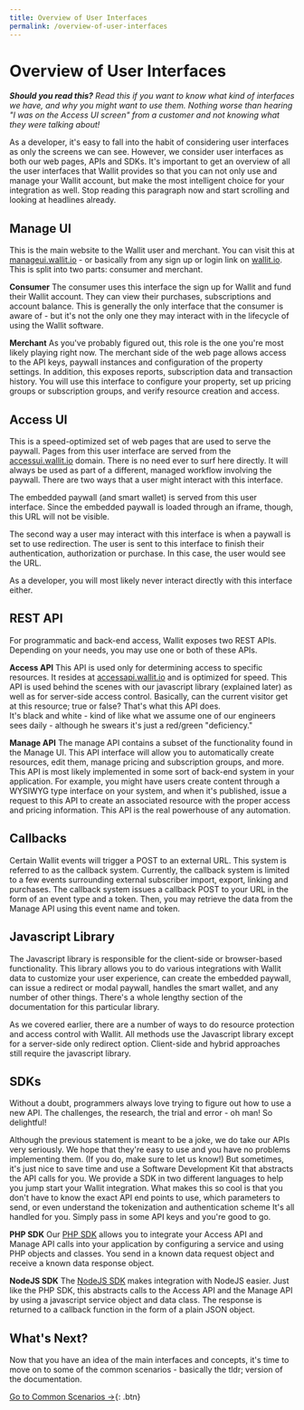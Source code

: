 ```yaml
---
title: Overview of User Interfaces
permalink: /overview-of-user-interfaces
---
```

# Overview of User Interfaces

***Should you read this?** Read this if you want to know what kind of interfaces we have, and why you might want to use
them.  Nothing worse than hearing "I was on the Access UI screen" from a customer and not knowing what they were talking about!*

As a developer, it's easy to fall into the habit of considering user interfaces as only the screens we can see.  However, 
we consider user interfaces as both our web pages, APIs and SDKs. It's important to get an overview of all the user interfaces
that Wallit provides so that you can not only use and manage your Wallit account, but make the most intelligent choice for
your integration as well.  Stop reading this paragraph now and start scrolling and looking at headlines already.

## Manage UI

This is the main website to the Wallit user and merchant.  You can visit this at [manageui.wallit.io](https://manageui.wallit.io) - 
 or basically from any sign up or login link on [wallit.io](https://wallit.io).  This is split into two parts: consumer and merchant.

**Consumer** The consumer uses this interface the sign up for Wallit and fund their Wallit account.  They can view their 
purchases, subscriptions and account balance.  This is generally the only interface that the consumer is aware of - but
it's not the only one they may interact with in the lifecycle of using the Wallit software.

**Merchant** As you've probably figured out, this role is the one you're most likely playing right now.  The merchant side 
of the web page allows access to the API keys, paywall instances and configuration of the property settings.  In addition,
this exposes reports, subscription data and transaction history.  You will use this interface to configure your property,
set up pricing groups or subscription groups, and verify resource creation and access.

## Access UI

This is a speed-optimized set of web pages that are used to serve the paywall.  Pages from this user interface are served 
from the [accessui.wallit.io](https://accessui.wallit.io) domain.  There is no need ever to surf here directly.  It will 
always be used as part of a different, managed workflow involving the paywall.  There are two ways that a user might 
interact with this interface.  

The embedded paywall (and smart wallet) is served from this user interface.  Since the embedded paywall is loaded through an iframe, though,
this URL will not be visible.

The second way a user may interact with this interface is when a paywall is set to use redirection.  The user is sent to
this interface to finish their authentication, authorization or purchase.  In this case, the user would see the URL.

As a developer, you will most likely never interact directly with this interface either.

## REST API

For programmatic and back-end access, Wallit exposes two REST APIs.  Depending on your needs, you may use one or both of
these APIs.

**Access API** This API is used only for determining access to specific resources. It resides at [accessapi.wallit.io](https://accessapi.wallit.io) and 
is optimized for speed.  This API is used behind the scenes with our javascript library (explained later) as well as for 
server-side access control.  Basically, can the current visitor get at this resource; true or false?  That's what this API does.  
It's black and white - kind of like what we assume one of our engineers sees daily - although he swears it's just a red/green "deficiency."

**Manage API** The manage API contains a subset of the functionality found in the Manage UI.  This API interface will 
allow you to automatically create resources, edit them, manage pricing and subscription groups, and more.  This API is
most likely implemented in some sort of back-end system in your application.  For example, you might have users create
content through a WYSIWYG type interface on your system, and when it's published, issue a request to this API to create 
an associated resource with the proper access and pricing information.  This API is the real powerhouse of any automation.

## Callbacks

Certain Wallit events will trigger a POST to an external URL.  This system is referred to as the callback system.  Currently,
the callback system is limited to a few events surrounding external subscriber import, export, linking and purchases.  The 
callback system issues a callback POST to your URL in the form of an event type and a token.  Then, you may retrieve the data
from the Manage API using this event name and token.  

## Javascript Library

The Javascript library is responsible for the client-side or browser-based functionality.  This library allows you to do various
integrations with Wallit data to customize your user experience, can create the embedded paywall, can issue a redirect or modal
paywall, handles the smart wallet, and any number of other things.  There's a whole lengthy section of the documentation for
this particular library.

As we covered earlier, there are a number of ways to do resource protection and access control with Wallit.  All methods use
the Javascript library except for a server-side only redirect option.  Client-side and hybrid approaches still require the 
javascript library.  

## SDKs

Without a doubt, programmers always love trying to figure out how to use a new API.  The challenges, the research, the
trial and error - oh man!  So delightful!

Although the previous statement is meant to be a joke, we do take our APIs very seriously.  We hope that they're easy to use 
and you have no problems implementing them.  (If you do, make sure to let us know!)  But sometimes, it's just nice to 
save time and use a Software Development Kit that abstracts the API calls for you.  We provide a SDK in two different languages
to help you jump start your Wallit integration.  What makes this so cool is that you don't have to know the exact API 
end points to use, which parameters to send, or even understand the tokenization and authentication scheme  It's all handled
for you.  Simply pass in some API keys and you're good to go.

**PHP SDK** Our [PHP SDK](https://github.com/wallit/wallit-php-api) allows you to integrate your Access API and Manage API
calls into your application by configuring a service and using PHP objects and classes.  You send in a known data request object
and receive a known data response object.

**NodeJS SDK** The [NodeJS SDK](https://github.com/nodejs) makes integration with NodeJS easier.  Just like the PHP SDK, this
abstracts calls to the Access API and the Manage API by using a javascript service object and data class.  The response is
returned to a callback function in the form of a plain JSON object.

## What's Next?

Now that you have an idea of the main interfaces and concepts, it's time to move on to some of the common scenarios - basically
the tldr; version of the documentation.

[Go to Common Scenarios →]({{site.baseurl}}/common-scenarios){: .btn}

